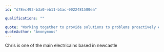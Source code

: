 ```yaml
---
id: "d78ec492-b3a0-eb11-b1ac-0022481500ea"

qualifications: ""

quote: "Working together to provide solutions to problems proactively every day, for our clients and internally"
quoteAuthor: "Anonymous"
---
```


Chris is one of the main electricains based in newcastle
